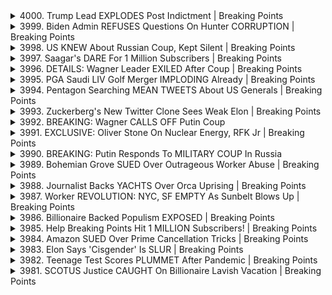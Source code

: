 <details>
<summary>4000. Trump Lead EXPLODES Post Indictment | Breaking Points</summary><br>

<a href="https://www.youtube.com/watch?v=Ec_Uh5tY5VY" target="_blank">
    <img src="https://img.youtube.com/vi/Ec_Uh5tY5VY/maxresdefault.jpg" 
        alt="[Youtube]" width="200">
</a>

# Trump Lead EXPLODES Post Indictment | Breaking Points


</details>

<details>
<summary>3999. Biden Admin REFUSES Questions On Hunter CORRUPTION | Breaking Points</summary><br>

<a href="https://www.youtube.com/watch?v=_eqvRbFoW68" target="_blank">
    <img src="https://img.youtube.com/vi/_eqvRbFoW68/maxresdefault.jpg" 
        alt="[Youtube]" width="200">
</a>

# Biden Admin REFUSES Questions On Hunter CORRUPTION | Breaking Points


</details>

<details>
<summary>3998. US KNEW About Russian Coup, Kept Silent | Breaking Points</summary><br>

<a href="https://www.youtube.com/watch?v=E7_zXxkYLxg" target="_blank">
    <img src="https://img.youtube.com/vi/E7_zXxkYLxg/maxresdefault.jpg" 
        alt="[Youtube]" width="200">
</a>

# US KNEW About Russian Coup, Kept Silent | Breaking Points


</details>

<details>
<summary>3997. Saagar's DARE For 1 Million Subscribers | Breaking Points</summary><br>

<a href="https://www.youtube.com/watch?v=1Pe5HSXdbw8" target="_blank">
    <img src="https://img.youtube.com/vi/1Pe5HSXdbw8/maxresdefault.jpg" 
        alt="[Youtube]" width="200">
</a>

# Saagar's DARE For 1 Million Subscribers | Breaking Points


</details>

<details>
<summary>3996. DETAILS: Wagner Leader EXILED After Coup | Breaking Points</summary><br>

<a href="https://www.youtube.com/watch?v=8Na2YuGicxk" target="_blank">
    <img src="https://img.youtube.com/vi/8Na2YuGicxk/maxresdefault.jpg" 
        alt="[Youtube]" width="200">
</a>

# DETAILS: Wagner Leader EXILED After Coup | Breaking Points


</details>

<details>
<summary>3995. PGA Saudi LIV Golf Merger IMPLODING Already | Breaking Points</summary><br>

<a href="https://www.youtube.com/watch?v=xKw_YRXTmCs" target="_blank">
    <img src="https://img.youtube.com/vi/xKw_YRXTmCs/maxresdefault.jpg" 
        alt="[Youtube]" width="200">
</a>

# PGA Saudi LIV Golf Merger IMPLODING Already | Breaking Points


</details>

<details>
<summary>3994. Pentagon Searching MEAN TWEETS About US Generals | Breaking Points</summary><br>

<a href="https://www.youtube.com/watch?v=fKuyqvWTwwk" target="_blank">
    <img src="https://img.youtube.com/vi/fKuyqvWTwwk/maxresdefault.jpg" 
        alt="[Youtube]" width="200">
</a>

# Pentagon Searching MEAN TWEETS About US Generals | Breaking Points


</details>

<details>
<summary>3993. Zuckerberg's New Twitter Clone Sees Weak Elon | Breaking Points</summary><br>

<a href="https://www.youtube.com/watch?v=RUmBt5CbrsY" target="_blank">
    <img src="https://img.youtube.com/vi/RUmBt5CbrsY/maxresdefault.jpg" 
        alt="[Youtube]" width="200">
</a>

# Zuckerberg's New Twitter Clone Sees Weak Elon | Breaking Points


</details>

<details>
<summary>3992. BREAKING: Wagner CALLS OFF Putin Coup</summary><br>

<a href="https://www.youtube.com/watch?v=BZQFsMJrcX8" target="_blank">
    <img src="https://img.youtube.com/vi/BZQFsMJrcX8/maxresdefault.jpg" 
        alt="[Youtube]" width="200">
</a>

# BREAKING: Wagner CALLS OFF Putin Coup


</details>

<details>
<summary>3991. EXCLUSIVE: Oliver Stone On Nuclear Energy, RFK Jr | Breaking Points</summary><br>

<a href="https://www.youtube.com/watch?v=5DTHxciTbbA" target="_blank">
    <img src="https://img.youtube.com/vi/5DTHxciTbbA/maxresdefault.jpg" 
        alt="[Youtube]" width="200">
</a>

# EXCLUSIVE: Oliver Stone On Nuclear Energy, RFK Jr | Breaking Points


</details>

<details>
<summary>3990. BREAKING: Putin Responds To MILITARY COUP In Russia</summary><br>

<a href="https://www.youtube.com/watch?v=aP4MOw6OQhs" target="_blank">
    <img src="https://img.youtube.com/vi/aP4MOw6OQhs/maxresdefault.jpg" 
        alt="[Youtube]" width="200">
</a>

# BREAKING: Putin Responds To MILITARY COUP In Russia


</details>

<details>
<summary>3989. Bohemian Grove SUED Over Outrageous Worker Abuse | Breaking Points</summary><br>

<a href="https://www.youtube.com/watch?v=CMn-16tnYG0" target="_blank">
    <img src="https://img.youtube.com/vi/CMn-16tnYG0/maxresdefault.jpg" 
        alt="[Youtube]" width="200">
</a>

# Bohemian Grove SUED Over Outrageous Worker Abuse | Breaking Points


</details>

<details>
<summary>3988. Journalist Backs YACHTS Over Orca Uprising | Breaking Points</summary><br>

<a href="https://www.youtube.com/watch?v=LQL2wf2GQWo" target="_blank">
    <img src="https://img.youtube.com/vi/LQL2wf2GQWo/maxresdefault.jpg" 
        alt="[Youtube]" width="200">
</a>

# Journalist Backs YACHTS Over Orca Uprising | Breaking Points


</details>

<details>
<summary>3987. Worker REVOLUTION: NYC, SF EMPTY As Sunbelt Blows Up | Breaking Points</summary><br>

<a href="https://www.youtube.com/watch?v=9i_1iU6FX4E" target="_blank">
    <img src="https://img.youtube.com/vi/9i_1iU6FX4E/maxresdefault.jpg" 
        alt="[Youtube]" width="200">
</a>

# Worker REVOLUTION: NYC, SF EMPTY As Sunbelt Blows Up | Breaking Points


</details>

<details>
<summary>3986. Billionaire Backed Populism EXPOSED | Breaking Points</summary><br>

<a href="https://www.youtube.com/watch?v=QQynMK_nFBM" target="_blank">
    <img src="https://img.youtube.com/vi/QQynMK_nFBM/maxresdefault.jpg" 
        alt="[Youtube]" width="200">
</a>

# Billionaire Backed Populism EXPOSED | Breaking Points


</details>

<details>
<summary>3985. Help Breaking Points Hit 1 MILLION Subscribers! | Breaking Points</summary><br>

<a href="https://www.youtube.com/watch?v=5sShxeLG6B8" target="_blank">
    <img src="https://img.youtube.com/vi/5sShxeLG6B8/maxresdefault.jpg" 
        alt="[Youtube]" width="200">
</a>

# Help Breaking Points Hit 1 MILLION Subscribers! | Breaking Points


</details>

<details>
<summary>3984. Amazon SUED Over Prime Cancellation Tricks | Breaking Points</summary><br>

<a href="https://www.youtube.com/watch?v=mFQbXLvqJXs" target="_blank">
    <img src="https://img.youtube.com/vi/mFQbXLvqJXs/maxresdefault.jpg" 
        alt="[Youtube]" width="200">
</a>

# Amazon SUED Over Prime Cancellation Tricks | Breaking Points


</details>

<details>
<summary>3983. Elon Says 'Cisgender' Is SLUR | Breaking Points</summary><br>

<a href="https://www.youtube.com/watch?v=udRZvBhJaWo" target="_blank">
    <img src="https://img.youtube.com/vi/udRZvBhJaWo/maxresdefault.jpg" 
        alt="[Youtube]" width="200">
</a>

# Elon Says 'Cisgender' Is SLUR | Breaking Points


</details>

<details>
<summary>3982. Teenage Test Scores PLUMMET After Pandemic | Breaking Points</summary><br>

<a href="https://www.youtube.com/watch?v=lgm6DMZUydE" target="_blank">
    <img src="https://img.youtube.com/vi/lgm6DMZUydE/maxresdefault.jpg" 
        alt="[Youtube]" width="200">
</a>

# Teenage Test Scores PLUMMET After Pandemic | Breaking Points


</details>

<details>
<summary>3981. SCOTUS Justice CAUGHT On Billionaire Lavish Vacation | Breaking Points</summary><br>

<a href="https://www.youtube.com/watch?v=CiiBn1SL-1E" target="_blank">
    <img src="https://img.youtube.com/vi/CiiBn1SL-1E/maxresdefault.jpg" 
        alt="[Youtube]" width="200">
</a>

# SCOTUS Justice CAUGHT On Billionaire Lavish Vacation | Breaking Points


</details>

